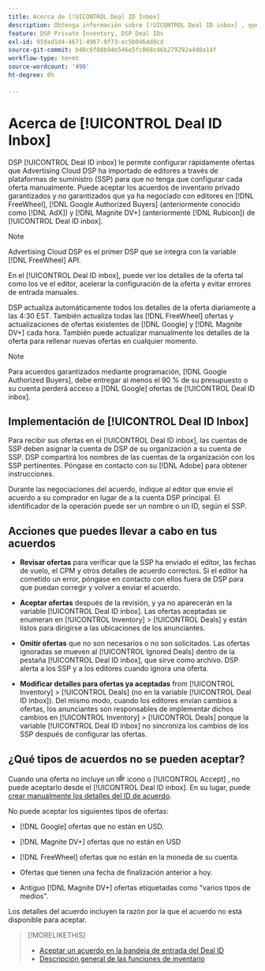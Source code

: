 ```yaml
---
title: Acerca de [!UICONTROL Deal ID Inbox]
description: Obtenga información sobre [!UICONTROL Deal ID inbox] , que le permite aceptar ofertas privadas que ya ha negociado con editores en [!DNL FreeWheel], [!DNL Google Authorized Buyers] (anteriormente conocido como [!DNL AdX]), and [!DNL Magnite DV+] (anteriormente [!DNL Rubicon]).
feature: DSP Private Inventory, DSP Deal IDs
exl-id: 959ad1d4-4671-4967-9f73-ec5b0464d0cd
source-git-commit: b40c6f08b94e546e5fc068c46b279292a4d8a14f
workflow-type: tm+mt
source-wordcount: '490'
ht-degree: 0%

---
```


# Acerca de [!UICONTROL Deal ID Inbox]

DSP [!UICONTROL Deal ID inbox] le permite configurar rápidamente ofertas que Advertising Cloud DSP ha importado de editores a través de plataformas de suministro (SSP) para que no tenga que configurar cada oferta manualmente. Puede aceptar los acuerdos de inventario privado garantizados y no garantizados que ya ha negociado con editores en [!DNL FreeWheel], [!DNL Google Authorized Buyers] (anteriormente conocido como [!DNL AdX]) y [!DNL Magnite DV+] (anteriormente [!DNL Rubicon]) de [!UICONTROL Deal ID inbox].

>[!NOTE]
>
>Advertising Cloud DSP es el primer DSP que se integra con la variable [!DNL FreeWheel] API.

En el [!UICONTROL Deal ID inbox], puede ver los detalles de la oferta tal como los ve el editor, acelerar la configuración de la oferta y evitar errores de entrada manuales.

<!-- 
Accepting a deal automatically pre-populates a new Deal ID record with details from the publisher, and you need to enter only the publisher [always? or just in some cases?], the media type, who can access the deal, and any attribute labels to apply to the deal so it's easy to find. [Are labels a dimension you can report on?]

For each available deal, you can review the deal details sent directly from the publisher. Some deals are grouped as proposals (packages), and you can see the individual deal details by reviewing the deal.
   
You can accept any available deal or move an incorrect deal to the Ignored Deals tab. You can also un-ignore deals, which moves them back to the New Deals tab so you can potentially accept them.

For each deal, you can select one publisher and one media type (Desktop Video, Mobile Video, Connected TV, Display, or Audio), and you can share the deal with specific advertisers and with all advertisers for a specific account.
 -->

DSP actualiza automáticamente todos los detalles de la oferta diariamente a las 4:30 EST. También actualiza todas las [!DNL FreeWheel] ofertas y actualizaciones de ofertas existentes de [!DNL Google] y [!DNL Magnite DV+] cada hora. También puede actualizar manualmente los detalles de la oferta para rellenar nuevas ofertas en cualquier momento.

<!-- MC: I'm not sure where I got the following. Is this currently true? -->
>[!NOTE]
>
>Para acuerdos garantizados mediante programación, [!DNL Google Authorized Buyers], debe entregar al menos el 90 % de su presupuesto o su cuenta perderá acceso a [!DNL Google] ofertas de [!UICONTROL Deal ID inbox].

## Implementación de [!UICONTROL Deal ID Inbox]

Para recibir sus ofertas en el [!UICONTROL Deal ID inbox], las cuentas de SSP deben asignar la cuenta de DSP de su organización a su cuenta de SSP. DSP compartirá los nombres de las cuentas de la organización con los SSP pertinentes. Póngase en contacto con su [!DNL Adobe] para obtener instrucciones.

Durante las negociaciones del acuerdo, indique al editor que envíe el acuerdo a su comprador en lugar de a la cuenta DSP principal. El identificador de la operación puede ser un nombre o un ID, según el SSP.

## Acciones que puedes llevar a cabo en tus acuerdos

* **Revisar ofertas** para verificar que la SSP ha enviado el editor, las fechas de vuelo, el CPM y otros detalles de acuerdo correctos. Si el editor ha cometido un error, póngase en contacto con ellos fuera de DSP para que puedan corregir y volver a enviar el acuerdo.

* **Aceptar ofertas** después de la revisión, y ya no aparecerán en la variable [!UICONTROL Deal ID inbox]. Las ofertas aceptadas se enumeran en [!UICONTROL Inventory] > [!UICONTROL Deals] y están listos para dirigirse a las ubicaciones de los anunciantes.

* **Omitir ofertas** que no son necesarios o no son solicitados. Las ofertas ignoradas se mueven al [!UICONTROL Ignored Deals] dentro de la pestaña [!UICONTROL Deal ID inbox], que sirve como archivo. DSP alerta a los SSP y a los editores cuando ignora una oferta.

* **Modificar detalles para ofertas ya aceptadas** from [!UICONTROL Inventory] > [!UICONTROL Deals] (no en la variable [!UICONTROL Deal ID inbox]). Del mismo modo, cuando los editores envían cambios a ofertas, los anunciantes son responsables de implementar dichos cambios en [!UICONTROL Inventory] > [!UICONTROL Deals] porque la variable [!UICONTROL Deal ID inbox] no sincroniza los cambios de los SSP después de configurar las ofertas.

## ¿Qué tipos de acuerdos no se pueden aceptar?

Cuando una oferta no incluye un ![Accept](/help/dsp/assets/accept.png) icono o [!UICONTROL Accept] , no puede aceptarlo desde el [!UICONTROL Deal ID inbox]. En su lugar, puede [crear manualmente los detalles del ID de acuerdo](/help/dsp/inventory/deal-id-create.md).

No puede aceptar los siguientes tipos de ofertas:

* [!DNL Google] ofertas que no están en USD.

* [!DNL Magnite DV+] ofertas que no están en USD

* [!DNL FreeWheel] ofertas que no están en la moneda de su cuenta.

* Ofertas que tienen una fecha de finalización anterior a hoy.

* Antiguo [!DNL Magnite DV+] ofertas etiquetadas como &quot;varios tipos de medios&quot;.

Los detalles del acuerdo incluyen la razón por la que el acuerdo no está disponible para aceptar.

>[!MORELIKETHIS]
>
>* [Aceptar un acuerdo en la bandeja de entrada del Deal ID](deal-id-inbox-accept.md)
>* [Descripción general de las funciones de inventario](inventory-overview.md)

